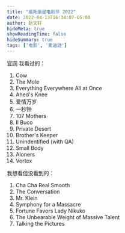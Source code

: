 ```yaml
---
title: "威斯康星电影节 2022"
date: 2022-04-13T16:34:07-05:00
author: 赵文轩
hideMeta: true
showReadingTime: false
hideSummary: true
tags: ['电影', '麦迪逊']
---
```


[官网](https://wifilmfest.org/)
我看过的：
1. Cow
2. The Mole
3. Everything Everywhere All at Once
4. Ahed's Knee
5. 爱情万岁
6. 一秒钟
7. 107 Mothers
8. Il Buco
9. Private Desert
10. Brother's Keeper
11. Unindentified (with QA)
12. Small Body
13. Aloners
14. Vortex

我想看但没看到的：
1. Cha Cha Real Smooth
2. The Conversation 
3. Mr. Klein
4. Symphony for a Massacre
5. Fortune Favors Lady Nikuko
6. The Unbearable Weight of Massive Talent
7. Talking the Pictures

